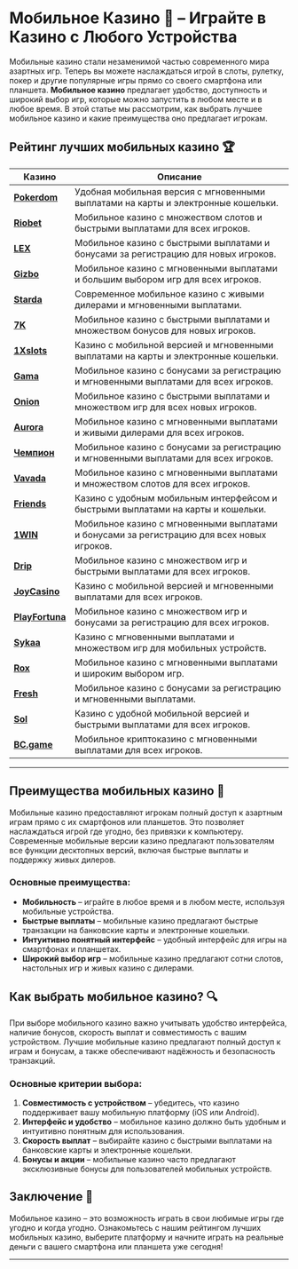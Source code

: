 # Мобильное Казино 📱 – Играйте в Казино с Любого Устройства

Мобильные казино стали незаменимой частью современного мира азартных игр. Теперь вы можете наслаждаться игрой в слоты, рулетку, покер и другие популярные игры прямо со своего смартфона или планшета. **Мобильное казино** предлагает удобство, доступность и широкий выбор игр, которые можно запустить в любом месте и в любое время. В этой статье мы рассмотрим, как выбрать лучшее мобильное казино и какие преимущества оно предлагает игрокам.

## Рейтинг лучших мобильных казино 🏆

| Казино             | Описание                                                                                  |
|--------------------|-------------------------------------------------------------------------------------------|
| [**Pokerdom**](https://brandplay.link/4k77v2yx)      | Удобная мобильная версия с мгновенными выплатами на карты и электронные кошельки.        |
| [**Riobet**](https://brandplay.link/7xBLTPyj)        | Мобильное казино с множеством слотов и быстрыми выплатами для всех игроков.              |
| [**LEX**](https://brandplay.link/zW4hdDFV)           | Мобильное казино с быстрыми выплатами и бонусами за регистрацию для новых игроков.        |
| [**Gizbo**](https://brandplay.link/bprXw4YV)         | Мобильное казино с мгновенными выплатами и большим выбором игр для всех игроков.          |
| [**Starda**](https://brandplay.link/fB7xwRFL)        | Современное мобильное казино с живыми дилерами и мгновенными выплатами.                   |
| [**7K**](https://brandplay.link/BvQyFShp)            | Мобильное казино с быстрыми выплатами и множеством бонусов для новых игроков.             |
| [**1Xslots**](https://brandplay.link/hSB1khtr)       | Казино с мобильной версией и мгновенными выплатами на карты и электронные кошельки.        |
| [**Gama**](https://brandplay.link/j6NMKsDz)          | Мобильное казино с бонусами за регистрацию и мгновенными выплатами для всех игроков.       |
| [**Onion**](https://brandplay.link/zBGRVpQ9)         | Мобильное казино с быстрыми выплатами и множеством игр для всех новых игроков.            |
| [**Aurora**](https://10trafic-stat2.com/click/668546556bcc6313411604bd/6766/13032/subaccount)        | Мобильное казино с мгновенными выплатами и живыми дилерами для всех игроков.             |
| [**Чемпион**](https://temon-gter.cfd/go/lRq?p80412p304504pcc44t17455)       | Мобильное казино с бонусами за регистрацию и мгновенными выплатами для всех игроков.      |
| [**Vavada**](https://vavadapartner.pro/?promo=ea5c9275-6854-4505-94fc-95ab18221945-linkb2)        | Мобильное казино с мгновенными выплатами и множеством слотов для всех игроков.           |
| [**Friends**](https://gofriends.run/linkb2)       | Казино с удобным мобильным интерфейсом и быстрыми выплатами на карты и кошельки.         |
| [**1WIN**](https://brandplay.link/smXVpBbG)          | Мобильное казино с мгновенными выплатами и бонусами за регистрацию для всех новых игроков.|
| [**Drip**](https://drp-ircp01.com/c07e6a3db)          | Мобильное казино с множеством игр и быстрыми выплатами для всех игроков.                |
| [**JoyCasino**](https://rpc30.call2me.pro/?/ru/registration?apkpop=0&partner=p24970p3291217pc98f)     | Казино с мобильной версией и мгновенными выплатами для всех игроков.                    |
| [**PlayFortuna**](https://fortunapromo.net/alt/playfortuna/registration?0dc4a9362a71feb7e3f165fb8e766f70)   | Мобильное казино с множеством игр и бонусами за регистрацию для всех игроков.           |
| [**Sykaa**](https://s-two-way.com/?source=linkb2&pid=30697)         | Казино с мгновенными выплатами и множеством игр для мобильных устройств.                 |
| [**Rox**](https://rox-pvwfpjgcxe.com/cb1ee18a5)           | Мобильное казино с мгновенными выплатами и широким выбором игр.                         |
| [**Fresh**](https://fresh-eumwkxwao.com/c3f7b485d)         | Мобильное казино с бонусами за регистрацию и мгновенными выплатами.                     |
| [**Sol**](https://sol-mmtdzfbaco.com/cb2415bca)           | Казино с удобной мобильной версией и быстрыми выплатами для всех игроков.               |
| [**BC.game**](https://partnerbcgame.com/dcc53d441)        | Мобильное криптоказино с мгновенными выплатами для всех игроков.                        |

---

## Преимущества мобильных казино 📱

Мобильные казино предоставляют игрокам полный доступ к азартным играм прямо с их смартфонов или планшетов. Это позволяет наслаждаться игрой где угодно, без привязки к компьютеру. Современные мобильные версии казино предлагают пользователям все функции десктопных версий, включая быстрые выплаты и поддержку живых дилеров.

### Основные преимущества:

- **Мобильность** – играйте в любое время и в любом месте, используя мобильные устройства.
- **Быстрые выплаты** – мобильные казино предлагают быстрые транзакции на банковские карты и электронные кошельки.
- **Интуитивно понятный интерфейс** – удобный интерфейс для игры на смартфонах и планшетах.
- **Широкий выбор игр** – мобильные казино предлагают сотни слотов, настольных игр и живых казино с дилерами.

## Как выбрать мобильное казино? 🔍

При выборе мобильного казино важно учитывать удобство интерфейса, наличие бонусов, скорость выплат и совместимость с вашим устройством. Лучшие мобильные казино предлагают полный доступ к играм и бонусам, а также обеспечивают надёжность и безопасность транзакций.

### Основные критерии выбора:

1. **Совместимость с устройством** – убедитесь, что казино поддерживает вашу мобильную платформу (iOS или Android).
2. **Интерфейс и удобство** – мобильное казино должно быть удобным и интуитивно понятным для использования.
3. **Скорость выплат** – выбирайте казино с быстрыми выплатами на банковские карты и электронные кошельки.
4. **Бонусы и акции** – мобильные казино часто предлагают эксклюзивные бонусы для пользователей мобильных устройств.

## Заключение 🎲

Мобильное казино – это возможность играть в свои любимые игры где угодно и когда угодно. Ознакомьтесь с нашим рейтингом лучших мобильных казино, выберите платформу и начните играть на реальные деньги с вашего смартфона или планшета уже сегодня!

---

